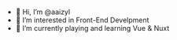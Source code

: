 - 👋 Hi, I’m @aaizyl
- 👀 I’m interested in Front-End Develpment
- 🌱 I’m currently playing and learning Vue & Nuxt

<!---
aaizyl/aaizyl is a ✨ special ✨ repository because its `README.md` (this file) appears on your GitHub profile.
You can click the Preview link to take a look at your changes.
--->
